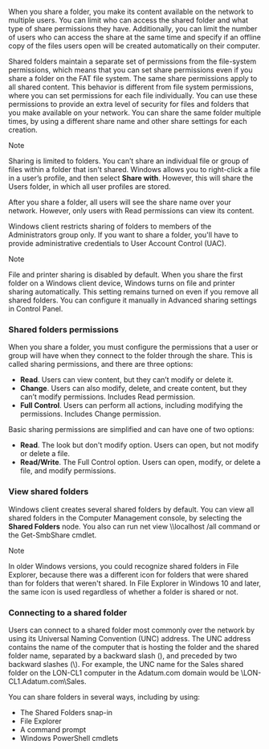 When you share a folder, you make its content available on the network to multiple users. You can limit who can access the shared folder and what type of share permissions they have. Additionally, you can limit the number of users who can access the share at the same time and specify if an offline copy of the files users open will be created automatically on their computer.

Shared folders maintain a separate set of permissions from the file-system permissions, which means that you can set share permissions even if you share a folder on the FAT file system. The same share permissions apply to all shared content. This behavior is different from file system permissions, where you can set permissions for each file individually. You can use these permissions to provide an extra level of security for files and folders that you make available on your network. You can share the same folder multiple times, by using a different share name and other share settings for each creation.

> [!NOTE]
> Sharing is limited to folders. You can’t share an individual file or group of files within a folder that isn't shared. Windows allows you to right-click a file in a user’s profile, and then select **Share with**. However, this will share the Users folder, in which all user profiles are stored.

After you share a folder, all users will see the share name over your network. However, only users with Read permissions can view its content.

Windows client restricts sharing of folders to members of the Administrators group only. If you want to share a folder, you'll have to provide administrative credentials to User Account Control (UAC).

> [!NOTE]
> File and printer sharing is disabled by default. When you share the first folder on a Windows client device, Windows turns on file and printer sharing automatically. This setting remains turned on even if you remove all shared folders. You can configure it manually in Advanced sharing settings in Control Panel.

### Shared folders permissions

When you share a folder, you must configure the permissions that a user or group will have when they connect to the folder through the share. This is called sharing permissions, and there are three options:

 -  **Read**. Users can view content, but they can’t modify or delete it.
 -  **Change**. Users can also modify, delete, and create content, but they can’t modify permissions. Includes Read permission.
 -  **Full Control**. Users can perform all actions, including modifying the permissions. Includes Change permission.

Basic sharing permissions are simplified and can have one of two options:

 -  **Read**. The look but don't modify option. Users can open, but not modify or delete a file.
 -  **Read/Write**. The Full Control option. Users can open, modify, or delete a file, and modify permissions.

### View shared folders

Windows client creates several shared folders by default. You can view all shared folders in the Computer Management console, by selecting the **Shared Folders** node. You also can run net view \\\\localhost /all command or the Get-SmbShare cmdlet.

> [!NOTE]
> In older Windows versions, you could recognize shared folders in File Explorer, because there was a different icon for folders that were shared than for folders that weren't shared. In File Explorer in Windows 10 and later, the same icon is used regardless of whether a folder is shared or not.

### Connecting to a shared folder

Users can connect to a shared folder most commonly over the network by using its Universal Naming Convention (UNC) address. The UNC address contains the name of the computer that is hosting the folder and the shared folder name, separated by a backward slash (), and preceded by two backward slashes (\\). For example, the UNC name for the Sales shared folder on the LON-CL1 computer in the Adatum.com domain would be \\LON-CL1.Adatum.com\\Sales.

You can share folders in several ways, including by using:

 -  The Shared Folders snap-in
 -  File Explorer
 -  A command prompt
 -  Windows PowerShell cmdlets
